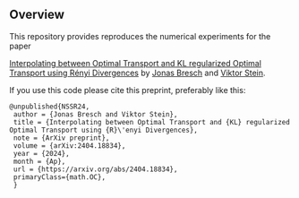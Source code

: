 Overview
---------------------------
This repository provides reproduces the numerical experiments for the paper

[Interpolating between Optimal Transport and KL regularized Optimal Transport using Rényi Divergences](https://arxiv.org/abs/2404.18834) by [Jonas Bresch](https://www.user.tu-berlin.de/jonasbresch/) and [Viktor Stein](https://viktorajstein.github.io/).

If you use this code please cite this preprint, preferably like this:
```
@unpublished{NSSR24,
 author = {Jonas Bresch and Viktor Stein},
 title = {Interpolating between Optimal Transport and {KL} regularized Optimal Transport using {R}\'enyi Divergences},
 note = {ArXiv preprint},
 volume = {arXiv:2404.18834},
 year = {2024},
 month = {Ap},
 url = {https://arxiv.org/abs/2404.18834},
 primaryClass={math.OC},
 }
```
